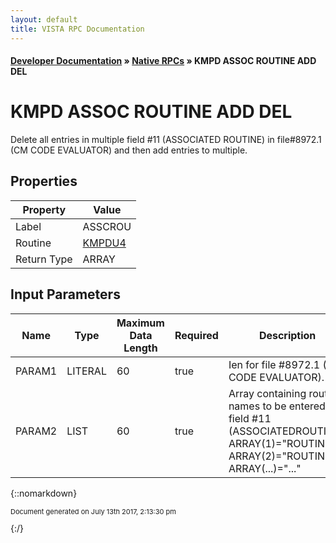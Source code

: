 ```yaml
---
layout: default
title: VISTA RPC Documentation
---
```


#### [Developer Documentation](../index) &#187; [Native RPCs](TableOfContents) &#187; KMPD ASSOC ROUTINE ADD DEL<br/>
# KMPD ASSOC ROUTINE ADD DEL

Delete all entries in multiple field #11 (ASSOCIATED ROUTINE) in file#8972.1 (CM CODE EVALUATOR) and then add entries to multiple.

## Properties

Property | Value
--- | ---
Label | ASSCROU
Routine | [KMPDU4](http://code.osehra.org/dox/Routine_KMPDU4_source.html)
Return Type | ARRAY


## Input Parameters

Name | Type | Maximum Data Length | Required | Description
--- | --- | --- | --- | ---
PARAM1 | LITERAL | 60 | true | Ien for file #8972.1 (CM CODE EVALUATOR).
PARAM2 | LIST | 60 | true | Array containing routine names to be entered into field #11 (ASSOCIATEDROUTINE).         ARRAY(1)&#x3D;&quot;ROUTINE1&quot;        ARRAY(2)&#x3D;&quot;ROUTINE2&quot;        ARRAY(...)&#x3D;&quot;...&quot;



{::nomarkdown} <br/><p style="font-size: 11px">Document generated on July 13th 2017, 2:13:30 pm</p>{:/}